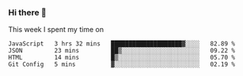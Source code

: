 ### Hi there 👋

<!--
**qiruohan/qiruohan** is a ✨ _special_ ✨ repository because its `README.md` (this file) appears on your GitHub profile.

Here are some ideas to get you started:

- 🔭 I’m currently working on ...
- 🌱 I’m currently learning ...
- 👯 I’m looking to collaborate on ...
- 🤔 I’m looking for help with ...
- 💬 Ask me about ...
- 📫 How to reach me: ...
- 😄 Pronouns: ...
- ⚡ Fun fact: ...
-->

This week I spent my time on 
<!--START_SECTION:waka-->
```text
JavaScript   3 hrs 32 mins   ████████████████████▓░░░░   82.89 % 
JSON         23 mins         ██▒░░░░░░░░░░░░░░░░░░░░░░   09.22 % 
HTML         14 mins         █▒░░░░░░░░░░░░░░░░░░░░░░░   05.70 % 
Git Config   5 mins          ▓░░░░░░░░░░░░░░░░░░░░░░░░   02.19 % 
```
<!--END_SECTION:waka-->
